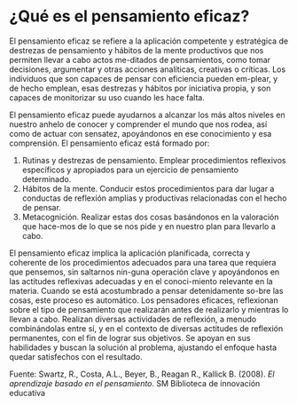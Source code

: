 # ¿Qué es el pensamiento eficaz?

El pensamiento eficaz se refiere a la aplicación competente y estratégica de destrezas de pensamiento y hábitos de la mente productivos que nos permiten llevar a cabo actos me-ditados de pensamientos, como tomar decisiones, argumentar y otras acciones analíticas, creativas o críticas. Los individuos que son capaces de pensar con eficiencia pueden em-plear, y de hecho emplean, esas destrezas y hábitos por iniciativa propia, y son capaces de monitorizar su uso cuando les hace falta.

El pensamiento eficaz puede ayudarnos a alcanzar los más altos niveles en nuestro anhelo de conocer y comprender el mundo que nos rodea, así como de actuar con sensatez, apoyándonos en ese conocimiento y esa comprensión. El pensamiento eficaz está formado por:

1.  Rutinas y destrezas de pensamiento. Emplear procedimientos reflexivos específicos y apropiados para un ejercicio de pensamiento determinado.
2.  Hábitos de la mente. Conducir estos procedimientos para dar lugar a conductas de reflexión amplias y productivas relacionadas con el hecho de pensar.
3.  Metacognición. Realizar estas dos cosas basándonos en la valoración que hace-mos de lo que se nos pide y en nuestro plan para llevarlo a cabo. 

El pensamiento eficaz implica la aplicación planificada, correcta y coherente de los procedimientos adecuados para una tarea que requiera que pensemos, sin saltarnos nin-guna operación clave y apoyándonos en las actitudes reflexivas adecuadas y en el conoci-miento relevante en la materia. Cuando se está acostumbrado a pensar detenidamente so-bre las cosas, este proceso es automático. Los pensadores eficaces, reflexionan sobre el tipo de pensamiento que realizarán antes de realizarlo y mientras lo llevan a cabo. Realizan diversas actividades de reflexión, a menudo combinándolas entre sí, y en el contexto de diversas actitudes de reflexión permanentes, con el fin de lograr sus objetivos. Se apoyan en sus habilidades y buscan la solución al problema, ajustando el enfoque hasta quedar satisfechos con el resultado.

Fuente: Swartz, R., Costa, A.L., Beyer, B., Reagan R., Kallick B. (2008). _El aprendizaje basado en el pensamiento._ SM Biblioteca de innovación educativa